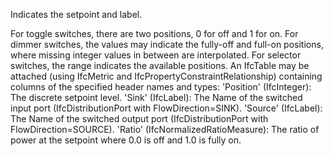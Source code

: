 Indicates the setpoint and label.


<!-- comment -->


For toggle switches, there are two positions, 0 for off and 1 for on. For dimmer switches, the values may indicate the fully-off and full-on positions, where missing integer values in between are interpolated. For selector switches, the range indicates the available positions.
An IfcTable may be attached (using IfcMetric and IfcPropertyConstraintRelationship) containing columns of the specified header names and types:
'Position' (IfcInteger): The discrete setpoint level.
'Sink' (IfcLabel): The Name of the switched input port (IfcDistributionPort with FlowDirection=SINK).
'Source' (IfcLabel): The Name of the switched output port (IfcDistributionPort with FlowDirection=SOURCE).
'Ratio' (IfcNormalizedRatioMeasure): The ratio of power at the setpoint where 0.0 is off and 1.0 is fully on.
